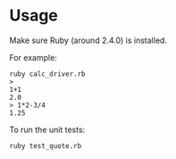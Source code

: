 # Usage

Make sure Ruby (around 2.4.0) is installed.

For example:
```
ruby calc_driver.rb
>
1+1
2.0
> 1*2-3/4
1.25
```

To run the unit tests:
```
ruby test_quote.rb
```
